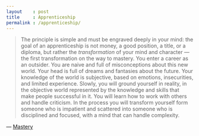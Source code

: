 ```yaml
---
layout    : post
title     : Apprenticeship
permalink : /apprenticeship/
---
```


> The principle is simple and must be engraved deeply in your mind: the goal of
> an apprenticeship is not money, a good position, a title, or a diploma, but
> rather the *transformation* of your mind and character — the first
> transformation on the way to mastery. You enter a career as an outsider. You
> are naive and full of misconceptions about this new world. Your head is full
> of dreams and fantasies about the future. Your knowledge of the world is
> subjective, based on emotions, insecurities, and limited experience. Slowly,
> you will ground yourself in reality, in the objective world represented by the
> knowledge and skills that make people successful in it. You will learn how to
> work with others and handle criticism. In the process you will transform
> yourself form someone who is impatient and scattered into someone who is
> disciplined and focused, with a mind that can handle complexity.

&mdash; [Mastery](https://www.goodreads.com/book/show/13589182-mastery)
